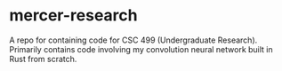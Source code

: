 # mercer-research
A repo for containing code for CSC 499 (Undergraduate Research). Primarily contains code involving my convolution neural network built in Rust from scratch.
